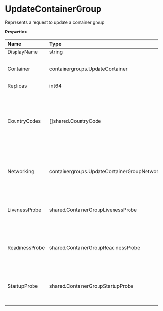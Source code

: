 # UpdateContainerGroup

Represents a request to update a container group

**Properties**

| Name           | Type                                           | Required | Description                                                                                     |
| :------------- | :--------------------------------------------- | :------- | :---------------------------------------------------------------------------------------------- |
| DisplayName    | string                                         | ❌       |                                                                                                 |
| Container      | containergroups.UpdateContainer                | ❌       | Represents an update container object                                                           |
| Replicas       | int64                                          | ❌       |                                                                                                 |
| CountryCodes   | []shared.CountryCode                           | ❌       | List of countries nodes must be located in. Remove this field to permit nodes from any country. |
| Networking     | containergroups.UpdateContainerGroupNetworking | ❌       | Represents update container group networking parameters                                         |
| LivenessProbe  | shared.ContainerGroupLivenessProbe             | ❌       | Represents the container group liveness probe                                                   |
| ReadinessProbe | shared.ContainerGroupReadinessProbe            | ❌       | Represents the container group readiness probe                                                  |
| StartupProbe   | shared.ContainerGroupStartupProbe              | ❌       | Represents the container group startup probe                                                    |
